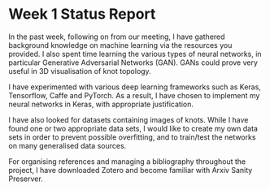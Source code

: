 # Week 1 Status Report

In the past week, following on from our meeting, I have gathered background knowledge on machine learning via the resources you provided. 
I also spent time learning the various types of neural networks, in particular Generative Adversarial Networks (GAN). 
GANs could prove very useful in 3D visualisation of knot topology. 

I have experimented with various deep learning frameworks such as Keras, Tensorflow, Caffe and PyTorch. 
As a result, I have chosen to implement my neural networks in Keras, with appropriate justification. 

I have also looked for datasets containing images of knots. 
While I have found one or two appropriate data sets, I would like to create my own data sets in order to prevent possible overfitting, and to train/test the networks on many generalised data sources. 

For organising references and managing a bibliography throughout the project, I have downloaded Zotero and become familiar with Arxiv Sanity Preserver.
